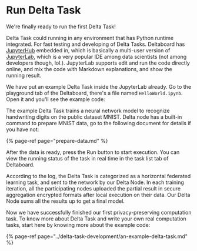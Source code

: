 # Run Delta Task

We're finally ready to run the first Delta Task!

Delta Task could running in any environment that has Python runtime integrated. For fast testing and developing of Delta Tasks. Deltaboard has [JupyterHub](https://jupyter.org/hub) embedded in, which is basically a multi-user version of [JupyterLab](https://jupyter.org/), which is a very popular IDE among data scientists \(not among developers though, lol.\). JupyterLab supports edit and run the code directly online, and mix the code with Markdown explanations, and show the running result.

We have put an example Delta Task  inside the JupyterLab already. Go to the playground tab of the Deltaboard, there's a file named `HelloWorld.ipynb`. Open it and you'll see the example code:



The example Delta Task trains a neural network model to recognize handwriting digits on the public dataset MNIST. Delta node has a built-in command to prepare MNIST data, go to the following document for details if you have not:

{% page-ref page="prepare-data.md" %}

After the data is ready, press the Run button to start execution. You can view the running status of the task in real time in the task list tab of Deltaboard.

According to the log, the Delta Task is categorized as a horizontal federated learning task, and sent to the network by our Delta Node. In each training iteration, all the participating nodes uploaded the partial result in secure aggregation encrypted formats after local execution on their data. Our Delta Node sums all the results up to get a final model.

Now we have successfully finished our first privacy-preserving computation task. To know more about Delta Task and write your own real computation tasks, start here by knowing more about the example code:

{% page-ref page="../delta-task-development/an-example-delta-task.md" %}

